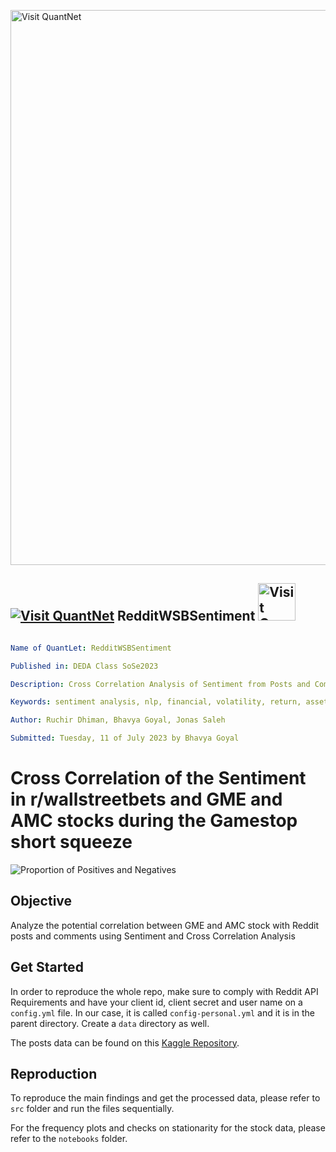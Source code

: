 [<img src="https://github.com/QuantLet/Styleguide-and-FAQ/blob/master/pictures/banner.png" width="888" alt="Visit QuantNet">](http://quantlet.de/)

## [<img src="https://github.com/QuantLet/Styleguide-and-FAQ/blob/master/pictures/qloqo.png" alt="Visit QuantNet">](http://quantlet.de/) **RedditWSBSentiment** [<img src="https://github.com/QuantLet/Styleguide-and-FAQ/blob/master/pictures/QN2.png" width="60" alt="Visit QuantNet 2.0">](http://quantlet.de/)

```yaml

Name of QuantLet: RedditWSBSentiment

Published in: DEDA Class SoSe2023

Description: Cross Correlation Analysis of Sentiment from Posts and Comments in the subreddit r/wallstreetbets and GME and AMC stocks during the Gamestop short squeeze of 2021.

Keywords: sentiment analysis, nlp, financial, volatility, return, asset, web scrapping, social media, reddit

Author: Ruchir Dhiman, Bhavya Goyal, Jonas Saleh

Submitted: Tuesday, 11 of July 2023 by Bhavya Goyal

```

# Cross Correlation of the Sentiment in r/wallstreetbets and GME and AMC stocks during the Gamestop short squeeze

![Proportion of Positives and Negatives](./images/n_posts_comments.png)

## Objective
Analyze the potential correlation between GME and AMC stock with Reddit posts and comments using Sentiment and Cross
Correlation Analysis


## Get Started
In order to reproduce the whole repo, make sure to comply with Reddit API Requirements and have your client id,
client secret and user name on a `config.yml` file.
In our case, it is called `config-personal.yml` and it is in the parent directory. Create a ```data``` directory as well.

The posts data can be found on this [Kaggle Repository](https://www.kaggle.com/datasets/gpreda/reddit-wallstreetsbets-posts?resource=download).

## Reproduction
To reproduce the main findings and get the processed data, please refer to ```src``` folder and run the files sequentially.

For the frequency plots and checks on stationarity for the stock data, please refer to the ```notebooks``` folder.
